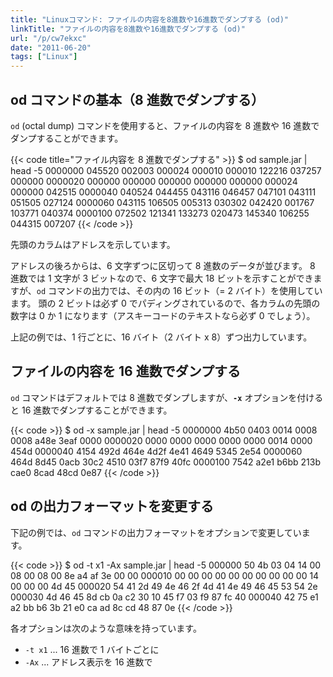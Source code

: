 ```yaml
---
title: "Linuxコマンド: ファイルの内容を8進数や16進数でダンプする (od)"
linkTitle: "ファイルの内容を8進数や16進数でダンプする (od)"
url: "/p/cw7ekxc"
date: "2011-06-20"
tags: ["Linux"]
---
```


od コマンドの基本（8 進数でダンプする）
----

`od` (octal dump) コマンドを使用すると、ファイルの内容を 8 進数や 16 進数でダンプすることができます。

{{< code title="ファイル内容を 8 進数でダンプする" >}}
$ od sample.jar | head -5
0000000 045520 002003 000024 000010 000010 122216 037257 000000
0000020 000000 000000 000000 000000 000000 000024 000000 042515
0000040 040524 044455 043116 046457 047101 043111 051505 027124
0000060 043115 106505 005313 030302 042420 001767 103771 040374
0000100 072502 121341 133273 020473 145340 106255 044315 007207
{{< /code >}}

先頭のカラムはアドレスを示しています。

アドレスの後ろからは、6 文字ずつに区切って 8 進数のデータが並びます。
8 進数では 1 文字が 3 ビットなので、6 文字で最大 18 ビットを示すことができますが、`od` コマンドの出力では、その内の 16 ビット（= 2 バイト）を使用しています。
頭の 2 ビットは必ず 0 でパディングされているので、各カラムの先頭の数字は 0 か 1 になります（アスキーコードのテキストなら必ず 0 でしょう）。

上記の例では、1 行ごとに、16 バイト（2 バイト x 8）ずつ出力しています。


ファイルの内容を 16 進数でダンプする
----

`od` コマンドはデフォルトでは 8 進数でダンプしますが、**`-x`** オプションを付けると 16 進数でダンプすることができます。

{{< code >}}
$ od -x sample.jar | head -5
0000000 4b50 0403 0014 0008 0008 a48e 3eaf 0000
0000020 0000 0000 0000 0000 0000 0014 0000 454d
0000040 4154 492d 464e 4d2f 4e41 4649 5345 2e54
0000060 464d 8d45 0acb 30c2 4510 03f7 87f9 40fc
0000100 7542 a2e1 b6bb 213b cae0 8cad 48cd 0e87
{{< /code >}}


od の出力フォーマットを変更する
----

下記の例では、`od` コマンドの出力フォーマットをオプションで変更しています。

{{< code >}}
$ od -t x1 -Ax sample.jar | head -5
000000 50 4b 03 04 14 00 08 00 08 00 8e a4 af 3e 00 00
000010 00 00 00 00 00 00 00 00 00 00 14 00 00 00 4d 45
000020 54 41 2d 49 4e 46 2f 4d 41 4e 49 46 45 53 54 2e
000030 4d 46 45 8d cb 0a c2 30 10 45 f7 03 f9 87 fc 40
000040 42 75 e1 a2 bb b6 3b 21 e0 ca ad 8c cd 48 87 0e
{{< /code >}}

各オプションは次のような意味を持っています。

* `-t x1` ... 16 進数で 1 バイトごとに
* `-Ax` ... アドレス表示を 16 進数で

